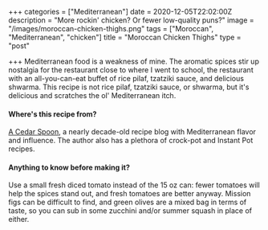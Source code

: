 +++
categories = ["Mediterranean"]
date = 2020-12-05T22:02:00Z
description = "More rockin' chicken? Or fewer low-quality puns?"
image = "/images/moroccan-chicken-thighs.png"
tags = ["Moroccan", "Mediterranean", "chicken"]
title = "Moroccan Chicken Thighs"
type = "post"

+++
Mediterranean food is a weakness of mine. The aromatic spices stir up nostalgia for the restaurant close to where I went to school, the restaurant with an all-you-can-eat buffet of rice pilaf, tzatziki sauce, and delicious shwarma. This recipe is not rice pilaf, tzatziki sauce, or shwarma, but it's delicious and scratches the ol' Mediterranean itch.

#### Where's this recipe from?

[A Cedar Spoon](https://www.acedarspoon.com/moroccan-chicken-thighs/ "A Cedar Spoon"), a nearly decade-old recipe blog with Mediterranean flavor and influence. The author also has a plethora of crock-pot and Instant Pot recipes.

#### Anything to know before making it?

Use a small fresh diced tomato instead of the 15 oz can: fewer tomatoes will help the spices stand out, and fresh tomatoes are better anyway. Mission figs can be difficult to find, and green olives are a mixed bag in terms of taste, so you can sub in some zucchini and/or summer squash in place of either.